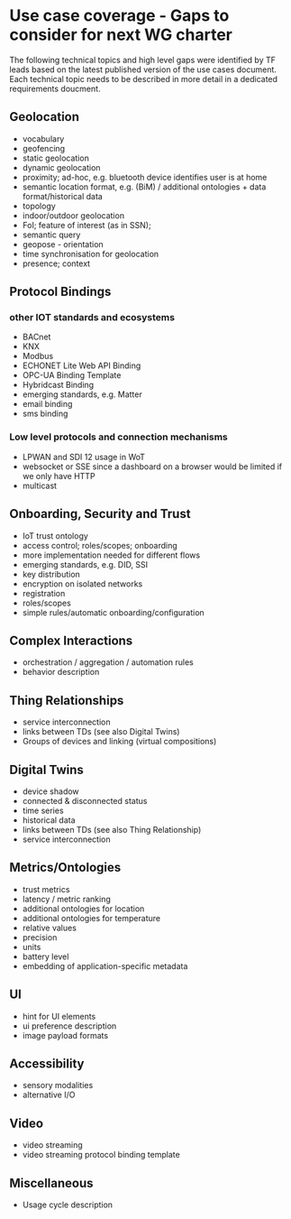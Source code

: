 # Use case coverage - Gaps to consider for next WG charter

The following technical topics and high level gaps were identified by TF leads based on the latest published version of the use cases document.
Each technical topic needs to be described in more detail in a dedicated requirements doucment.

## Geolocation

* vocabulary
* geofencing
* static geolocation
* dynamic geolocation
* proximity; ad-hoc, e.g. bluetooth device identifies user is at home
* semantic location format, e.g. (BiM)  / additional ontologies + data format/historical data
* topology
* indoor/outdoor geolocation
* FoI; feature of interest (as in SSN);
* semantic query
* geopose - orientation
* time synchronisation for geolocation
* presence; context


## Protocol Bindings

### other IOT standards and ecosystems
* BACnet
* KNX
* Modbus
* ECHONET Lite Web API Binding
* OPC-UA Binding Template
* Hybridcast Binding
* emerging standards, e.g. Matter
* email binding
* sms binding

### Low level protocols and connection mechanisms
* LPWAN and SDI 12 usage in WoT
* websocket or SSE since a dashboard on a browser would be limited if we only have HTTP
* multicast

## Onboarding, Security and Trust
* IoT trust ontology
* access control; roles/scopes; onboarding
* more implementation needed for different flows
* emerging standards, e.g. DID, SSI
* key distribution
* encryption on isolated networks
* registration
* roles/scopes
* simple rules/automatic onboarding/configuration

## Complex Interactions
* orchestration / aggregation / automation rules
* behavior description

## Thing Relationships
* service interconnection
* links between TDs (see also Digital Twins)
* Groups of devices and linking (virtual compositions)

## Digital Twins
* device shadow
* connected & disconnected status 
* time series
* historical data 
* links between TDs (see also Thing Relationship)
* service interconnection

## Metrics/Ontologies
* trust metrics
* latency / metric ranking
* additional ontologies for location 
* additional ontologies for temperature
* relative values
* precision
* units
* battery level
* embedding of application-specific metadata 

## UI
* hint for UI elements
* ui preference description
* image payload formats

## Accessibility
* sensory modalities
* alternative I/O

## Video
* video streaming
* video streaming protocol binding template

## Miscellaneous
* Usage cycle description



